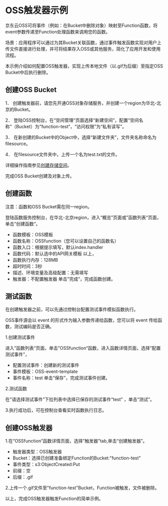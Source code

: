 # OSS触发器示例

京东云OSS可将事件（例如：在Bucket中删除对象）映射至Function函数，将event参数传递至Function处理函数来调用您的函数。

场景：应用程序可以通过为其Bucket关联函数，通过事件触发函数实现对用户上传文件直接进行处理，并可将结果存入OSS或其他服务，简化了应用开发和使用流程。

本示例介绍如何配置OSS触发器，实现上传本地文件（以.gif为后缀）至指定OSS Bucket中后执行删除。

 
## 创建OSS Bucket

1．   创建触发器前，请您先开通OSS对象存储服务，并创建一个region为华北-北京的Bucket。

2．   登陆OSS控制台，在“空间管理“页面选择“新建空间”，配置“空间名称”（Bucket）为”function-test“，“访问权限”为“私有读写”。

3．   在新创建的Bucket中的Object中，选择“新建文件夹”，文件夹名称命名为filesource。

4．   在filesource文件夹中，上传一个名为test.txt的文件。

详细操作指南参见[创建存储空间](/documentation/Storage-and-CDN/Object-Storage-Service/Operation-Guide/Manage-Bucket/Create-Bucket-2.md)。

完成OSS Bucket创建及对象上传。

 

## 创建函数

 注意：函数和OSS Bucket需在同一region。
 
 登陆函数服务控制台，在华北-北京region，进入“概览”页面或”函数列表“页面，单击”创建函数“。

* 函数模板：OSS模板
* 函数名称：OSSfunction（您可以设置自己的函数名）
* 函数入口：根据提示填写，默认index.handler
* 函数代码：默认选中的API网关模板
以上，
* 函数执行内存：128MB
* 超时时间：3秒
* 描述、环境变量及高级配置：无需填写
* 触发器：不配置触发器
单击”完成“，完成函数创建。


## 测试函数

在创建触发器之前，可以先通过控制台配置测试事件模拟函数执行。

OSS事件源会以 event 的形式作为输入参数传递给函数，您可以将 event 传给函数，测试编码是否正确。

1.创建测试事件

进入”函数列表“页面，单击”OSSfunction“函数，进入函数详情页面，选择”配置测试事件”，
* 配置测试事件：创建新的测试事件
* 事件模板：OSS-event-template
* 事件名称：test
单击“保存”，完成测试事件创建。

2.测试函数

在“请选择测试事件”下拉列表中选择已保存的测试事件“test” ，单击“测试”。

3.执行成功后，可在控制台查看实时函数执行日志。
 

## 创建OSS触发器



1.在“OSSfunction”函数详情页面，选择”触发器”tab,单击“创建触发器”。

* 触发器类型：OSS触发器
* Bucket：选择已创建准备绑定Function的Bucket:"function-test"
* 事件类型：s3:ObjectCreated:Put
* 前缀：空
* 后缀：.gif

2.上传一个.gif文件至"function-test"Bucket，Function被触发，文件被删除。

以上，完成OSS触发器触发Function的简单示例。
